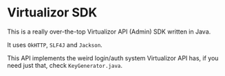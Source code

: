 # Virtualizor SDK

This is a really over-the-top Virtualizor API (Admin) SDK written in Java.

It uses `OkHTTP`, `SLF4J` and `Jackson`.

This API implements the weird login/auth system Virtualizor API has, if you need just that, check
`KeyGenerator.java`.
